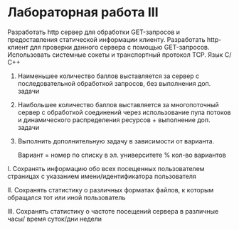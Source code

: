# Лабораторная работа III

Разработать http сервер для обработки GET-запросов и предоставления статической информации клиенту. Разработать http-клиент для проверки данного сервера с помощью GET-запросов. Использовать системные сокеты и транспортный протокол TCP. Язык С/С++

1) Наименьшее количество баллов выставляется за сервер с последовательной обработкой запросов, без выполнения доп. задачи
   
2) Наибольшее количество баллов выставляется за многопоточный сервер с обработкой соединений через использование пула потоков и динамического распределения ресурсов + выполнение доп. задачи

3) Выполнить дополнительную задачу в зависимости от варианта. 
   
    Вариант = номер по списку в эл. университете % кол-во вариантов

I. Сохранять информацию обо всех посещенных пользователем страницах с указанием имени/идентификатора пользователя

II. Сохранять статистику о различных форматах файлов, к которым обращался тот или иной пользователь

III. Сохранять статистику о частоте посещений сервера в различные часы/ время суток/дни недели
